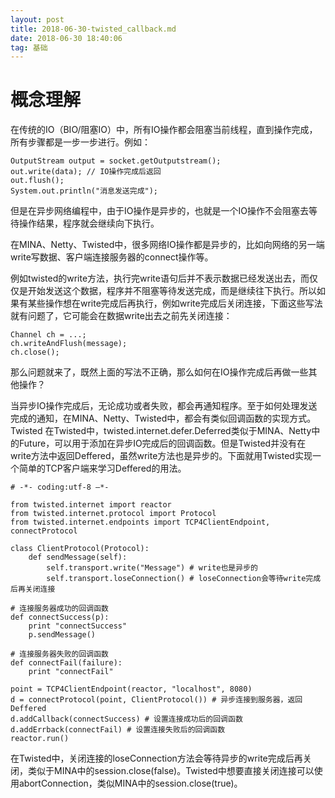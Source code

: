 ```yaml
---
layout: post
title: 2018-06-30-twisted_callback.md
date: 2018-06-30 18:40:06
tag: 基础
---
```

# 概念理解
在传统的IO（BIO/阻塞IO）中，所有IO操作都会阻塞当前线程，直到操作完成，所有步骤都是一步一步进行。例如：
```
OutputStream output = socket.getOutputstream();
out.write(data); // IO操作完成后返回
out.flush();
System.out.println("消息发送完成");
```
但是在异步网络编程中，由于IO操作是异步的，也就是一个IO操作不会阻塞去等待操作结果，程序就会继续向下执行。

在MINA、Netty、Twisted中，很多网络IO操作都是异步的，比如向网络的另一端write写数据、客户端连接服务器的connect操作等。

例如twisted的write方法，执行完write语句后并不表示数据已经发送出去，而仅仅是开始发送这个数据，程序并不阻塞等待发送完成，而是继续往下执行。所以如果有某些操作想在write完成后再执行，例如write完成后关闭连接，下面这些写法就有问题了，它可能会在数据write出去之前先关闭连接：
```
Channel ch = ...;
ch.writeAndFlush(message);
ch.close();
```
那么问题就来了，既然上面的写法不正确，那么如何在IO操作完成后再做一些其他操作？

当异步IO操作完成后，无论成功或者失败，都会再通知程序。至于如何处理发送完成的通知，在MINA、Netty、Twisted中，都会有类似回调函数的实现方式。
Twisted
在Twisted中，twisted.internet.defer.Deferred类似于MINA、Netty中的Future，可以用于添加在异步IO完成后的回调函数。但是Twisted并没有在write方法中返回Deffered，虽然write方法也是异步的。下面就用Twisted实现一个简单的TCP客户端来学习Deffered的用法。
```
# -*- coding:utf-8 –*-

from twisted.internet import reactor
from twisted.internet.protocol import Protocol
from twisted.internet.endpoints import TCP4ClientEndpoint, connectProtocol

class ClientProtocol(Protocol):
    def sendMessage(self):
        self.transport.write("Message") # write也是异步的
        self.transport.loseConnection() # loseConnection会等待write完成后再关闭连接

# 连接服务器成功的回调函数
def connectSuccess(p):
    print "connectSuccess"
    p.sendMessage()

# 连接服务器失败的回调函数
def connectFail(failure):
    print "connectFail"

point = TCP4ClientEndpoint(reactor, "localhost", 8080)
d = connectProtocol(point, ClientProtocol()) # 异步连接到服务器，返回Deffered
d.addCallback(connectSuccess) # 设置连接成功后的回调函数
d.addErrback(connectFail) # 设置连接失败后的回调函数
reactor.run()
```
在Twisted中，关闭连接的loseConnection方法会等待异步的write完成后再关闭，类似于MINA中的session.close(false)。Twisted中想要直接关闭连接可以使用abortConnection，类似MINA中的session.close(true)。
